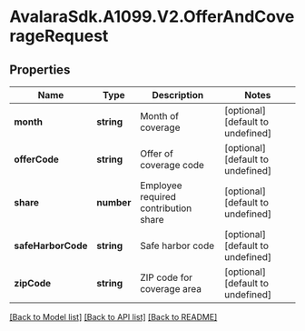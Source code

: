 # AvalaraSdk.A1099.V2.OfferAndCoverageRequest

## Properties

Name | Type | Description | Notes
------------ | ------------- | ------------- | -------------
**month** | **string** | Month of coverage | [optional] [default to undefined]
**offerCode** | **string** | Offer of coverage code | [optional] [default to undefined]
**share** | **number** | Employee required contribution share | [optional] [default to undefined]
**safeHarborCode** | **string** | Safe harbor code | [optional] [default to undefined]
**zipCode** | **string** | ZIP code for coverage area | [optional] [default to undefined]

[[Back to Model list]](../../../README.md#documentation-for-models) [[Back to API list]](../../../README.md#documentation-for-api-endpoints) [[Back to README]](../../../README.md)


